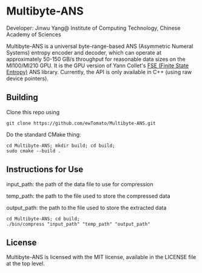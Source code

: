 # Multibyte-ANS

Developer: Jinwu Yang@ Institute of Computing Technology, Chinese Academy of Sciences

Multibyte-ANS is a universal byte-range-based ANS (Asymmetric Numeral Systems) entropy encoder and decoder, which can operate at approximately 50-150 GB/s throughput for reasonable data sizes on the MI100/MI210 GPU. It is the GPU version of Yann Collet's [FSE (Finite State Entropy)](https://github.com/Cyan4973/FiniteStateEntropy) ANS library. Currently, the API is only available in C++ (using raw device pointers).

## Building

Clone this repo using

```shell
git clone https://github.com/ewTomato/Multibyte-ANS.git
```

Do the standard CMake thing:

```shell
cd Multibyte-ANS; mkdir build; cd build;
sudo cmake --build .
```

## Instructions for Use

input_path: the path of the data file to use for compression

temp_path: the path to the file used to store the compressed data

output_path: the path to the file used to store the extracted data

```shell
cd Multibyte-ANS; cd build;
./bin/compress "input_path" "temp_path" "output_path"
```

## License

Multibyte-ANS is licensed with the MIT license, available in the LICENSE file at the top level.